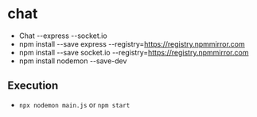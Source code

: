 # chat
- Chat --express --socket.io
- npm install --save express --registry=https://registry.npmmirror.com
- npm install --save socket.io --registry=https://registry.npmmirror.com
- npm install nodemon --save-dev
## Execution
- `npx nodemon main.js` or `npm start`